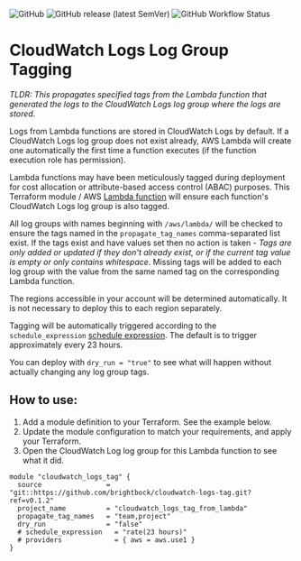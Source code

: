 ![GitHub](https://img.shields.io/github/license/brightbock/cloudwatch-logs-tag) ![GitHub release (latest SemVer)](https://img.shields.io/github/v/release/brightbock/cloudwatch-logs-tag) ![GitHub Workflow Status](https://img.shields.io/github/actions/workflow/status/brightbock/cloudwatch-logs-tag/terraform.yml?branch=main)

#  CloudWatch Logs Log Group Tagging

_TLDR: This propagates specified tags from the Lambda function that generated the logs to the CloudWatch Logs log group where the logs are stored._

Logs from Lambda functions are stored in CloudWatch Logs by default. If a CloudWatch Logs log group does not exist already, AWS Lambda will create one automatically the first time a function executes (if the function execution role has permission).

Lambda functions may have been meticulously tagged during deployment for cost allocation or attribute-based access control (ABAC) purposes. This Terraform module / AWS [Lambda function](https://github.com/brightbock/cloudwatch-logs-tag/blob/main/src/lambda.py) will ensure each function's CloudWatch Logs log group is also tagged.

All log groups with names beginning with `/aws/lambda/` will be checked to ensure the tags named in the `propagate_tag_names` comma-separated list exist. If the tags exist and have values set then no action is taken - _Tags are only added or updated if they don't already exist, or if the current tag value is empty or only contains whitespace_. Missing tags will be added to each log group with the value from the same named tag on the corresponding Lambda function.

The regions accessible in your account will be determined automatically. It is not necessary to deploy this to each region separately.

Tagging will be automatically triggered according to the `schedule_expression` [schedule expression](https://docs.aws.amazon.com/lambda/latest/dg/services-cloudwatchevents-expressions.html). The default is to trigger approximately every 23 hours.

You can deploy with `dry_run = "true"` to see what will happen without actually changing any log group tags.

## How to use:

1. Add a module definition to your Terraform. See the example below.
2. Update the module configuration to match your requirements, and apply your Terraform.
3. Open the CloudWatch Log log group for this Lambda function to see what it did.

```
module "cloudwatch_logs_tag" {
  source                = "git::https://github.com/brightbock/cloudwatch-logs-tag.git?ref=v0.1.2"
  project_name          = "cloudwatch_logs_tag_from_lambda"
  propagate_tag_names   = "team,project"
  dry_run               = "false"
  # schedule_expression   = "rate(23 hours)"
  # providers             = { aws = aws.use1 }
}
```

